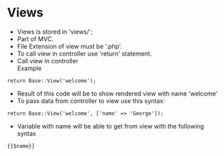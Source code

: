 # Views
- Views is stored in 'views/';
- Part of MVC. 
- File Extension of view must be '.php'. 
- To call view in controller use 'return' statement.
- Call view in controller <br> Example <br>
<pre><code>return Base::View('welcome');</code></pre>

- Result of this code will be to show rendered view with name 'welcome'
- To pass data from controller to view use this syntax:<br>
<pre><code>return Base::View('welcome', ['name' => 'George']);</code></pre>

- Variable with name will be able to get from view with the following syntax <br>
<pre><code>{{$name}}</code></pre>
